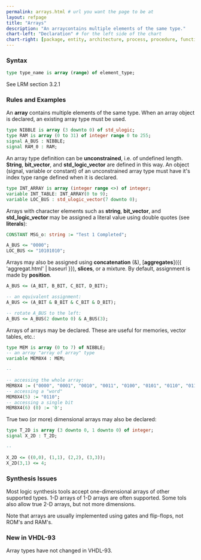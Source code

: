 ```yaml
---
permalink: arrays.html # url you want the page to be at
layout: refpage
title: "Arrays"
description: "An arraycontains multiple elements of the same type."
chart-left: "Declaration" # for the left side of the chart
chart-right: [package, entity, architecture, process, procedure, function] # for the right side of the chart
---
```



<h3 class="text-hr"><span>Syntax</span></h3>

```vhdl
type type_name is array (range) of element_type;
```
See LRM section 3.2.1

<h3 class="text-hr"><span>Rules and Examples</span></h3>

An __array__ contains multiple elements of the same type. When an array object is declared, an existing array type must be used.
```vhdl
type NIBBLE is array (3 downto 0) of std_ulogic;
type RAM is array (0 to 31) of integer range 0 to 255;
signal A_BUS : NIBBLE;
signal RAM_0 : RAM;
```

An array type definition can be __unconstrained__, i.e. of undefined length. __String__, __bit_vector__, and __std_logic_vector__ are defined in this way. An object (signal, variable or constant) of an unconstrained array type must have it's index type range defined when it is declared.
```vhdl
type INT_ARRAY is array (integer range <>) of integer;
variable INT_TABLE: INT_ARRAY(0 to 9);
variable LOC_BUS : std_ulogic_vector(7 downto 0);
```

Arrays with character elements such as __string__, __bit_vector__, and __std_logic_vector__ may be assigned a literal value using double quotes (see __literals__):
```vhdl
CONSTANT MSG_o: string := "Test 1 Completed";

A_BUS <= "0000";
LOC_BUS <= "10101010";
```

Arrays may also be assigned using __concatenation__ (&), [__aggregates__]({{ 'aggregat.html' | baseurl }}), __slices__, or a mixture. By default, assignment is made by __position__.
```vhdl
A_BUS <= (A_BIT, B_BIT, C_BIT, D_BIT);

-- an equivalent assignment:
A_BUS <= (A_BIT & B_BIT & C_BIT & D_BIT);

-- rotate A_BUS to the left:
A_BUS <= A_BUS(2 downto 0) & A_BUS(3);
```

Arrays of arrays may be declared. These are useful for memories, vector tables, etc.:
```vhdl
type MEM is array (0 to 7) of NIBBLE;
-- an array "array of array" type
variable MEM8X4 : MEM;

--

-- accessing the whole array:
MEM8X4 := ("0000", "0001", "0010", "0011", "0100", "0101", "0110", "0111");
-- accessing a "word"
MEM8X4(5) := "0110";
-- accessing a single bit
MEM8X4(6) (0) := '0';
```

True two (or more) dimensional arrays may also be declared:
```vhdl
type T_2D is array (3 downto 0, 1 downto 0) of integer;
signal X_2D : T_2D;

--

X_2D <= ((0,0), (1,1), (2,2), (3,3));
X_2D(3,1) <= 4;
```

<h3 class="text-hr"><span>Synthesis Issues</span></h3>

Most logic synthesis tools accept one-dimensional arrays of other supported types. 1-D arrays of 1-D arrays are often supported. Some tols also allow true 2-D arrays, but not more dimensions.

Note that arrays are usually implemented using gates and flip-flops, not ROM's and RAM's.

<h3 class="text-hr"><span>New in VHDL-93</span></h3>

Array types have not changed in VHDL-93.
